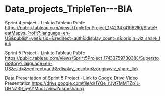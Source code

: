 # Data_projects_TripleTen---BIA
Sprint 4 project - Link to Tableau Public
https://public.tableau.com/views/TripleTenProject_17423474196290/StateHeatMapvs_Profit?:language=en-US&publish=yes&:sid=&:redirect=auth&:display_count=n&:origin=viz_share_link

Sprint 5 Project - Link to Tableau Public
https://public.tableau.com/views/Sprint5Project_17433759730380/SuperstoreStory?:language=en-US&:sid=&:redirect=auth&:display_count=n&:origin=viz_share_link

Data Presentation of Sprint 5 Project - Link to Google Drive Video Presentation
https://drive.google.com/file/d/1YQe_rUyt7MMTZp1L-DHNZ39_5yAYMnoL/view?usp=sharing
